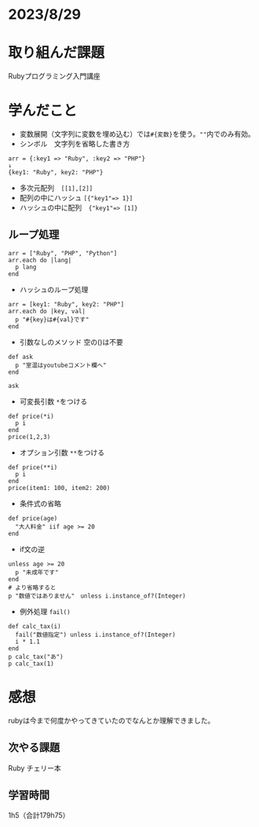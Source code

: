 # 2023/8/29
# 取り組んだ課題
Rubyプログラミング入門講座

# 学んだこと
* 変数展開（文字列に変数を埋め込む）では`#{変数}`を使う。`""`内でのみ有効。
* シンボル　文字列を省略した書き方
```
arr = {:key1 => "Ruby", :key2 => "PHP"}
↓
{key1: "Ruby", key2: "PHP"}
```
* 多次元配列　`[[1],[2]]`
* 配列の中にハッシュ `[{"key1"=> 1}]`
* ハッシュの中に配列　`{"key1"=> [1]}`
## ループ処理
```
arr = ["Ruby", "PHP", "Python"]
arr.each do |lang|
  p lang
end
```
* ハッシュのループ処理
```
arr = [key1: "Ruby", key2: "PHP"]
arr.each do |key, val|
  p "#{key}は#{val}です"
end
```
* 引数なしのメソッド 空の()は不要
```
def ask
  p "室温はyoutubeコメント欄へ"
end

ask
```
* 可変長引数 `*`をつける
```
def price(*i)
  p i
end
price(1,2,3)
```
* オプション引数 `**`をつける
```
def price(**i)
  p i
end
price(item1: 100, item2: 200)
```
* 条件式の省略
```
def price(age)
  "大人料金" iif age >= 20
end
```
* if文の逆
```
unless age >= 20
  p "未成年です"
end
# より省略すると
p "数値ではありません"　unless i.instance_of?(Integer)
```
* 例外処理 `fail()`
```
def calc_tax(i)
  fail("数値指定") unless i.instance_of?(Integer)
  i * 1.1
end
p calc_tax("あ")
p calc_tax(1)
```

# 感想
rubyは今まで何度かやってきていたのでなんとか理解できました。

## 次やる課題
Ruby チェリー本


## 学習時間
1h5（合計179h75）

